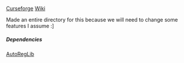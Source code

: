 [Curseforge](https://www.curseforge.com/minecraft/mc-mods/quark)   [Wiki](https://quarkmod.net/)

Made an entire directory for this because we will need to change some features I assume :]


##### Dependencies
[AutoRegLib](https://www.curseforge.com/minecraft/mc-mods/autoreglib)
